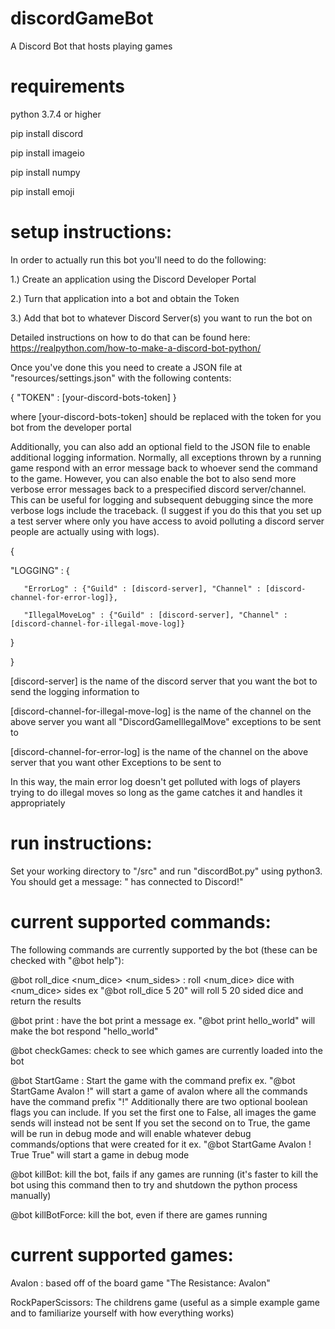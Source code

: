 # discordGameBot
A Discord Bot that hosts playing games

# requirements

python 3.7.4 or higher

pip install discord

pip install imageio

pip install numpy

pip install emoji

# setup instructions:

In order to actually run this bot you'll need to do the following:


1.) Create an application using the Discord Developer Portal

2.) Turn that application into a bot and obtain the Token

3.) Add that bot to whatever Discord Server(s) you want to run the bot on


Detailed instructions on how to do that can be found here: https://realpython.com/how-to-make-a-discord-bot-python/

Once you've done this you need to create a JSON file at "resources/settings.json" with the following contents:

{
   "TOKEN" : [your-discord-bots-token]
}
  
where [your-discord-bots-token] should be replaced with the token for you bot from the developer portal
 
Additionally, you can also add an optional field to the JSON file to enable additional logging information. Normally, all exceptions thrown by a running game respond with an error message back to whoever send the command to the game. However, you can also enable the bot to also send more verbose error messages back to a prespecified discord server/channel. This can be useful for logging and subsequent debugging since the more verbose logs include the traceback. (I suggest if you do this that you set up a test server where only you have access to avoid polluting a discord server people are actually using with logs).

{

  "LOGGING" : {
  
       "ErrorLog" : {"Guild" : [discord-server], "Channel" : [discord-channel-for-error-log]},
       
       "IllegalMoveLog" : {"Guild" : [discord-server], "Channel" : [discord-channel-for-illegal-move-log]}
       
  }
  
}
  
[discord-server] is the name of the discord server that you want the bot to send the logging information to
  
[discord-channel-for-illegal-move-log] is the name of the channel on the above server you want all "DiscordGameIllegalMove" exceptions to be sent to
  
[discord-channel-for-error-log] is the name of the channel on the above server that you want other Exceptions to be sent to
  
In this way, the main error log doesn't get polluted with logs of players trying to do illegal moves so long as the game catches it and handles it appropriately  

# run instructions:

Set your working directory to "/src" and run "discordBot.py" using python3. You should get a message: "<name of bot> has connected to Discord!"
 
# current supported commands:
  
The following commands are currently supported by the bot (these can be checked with "@bot help"):
  
  @bot roll_dice <num_dice> <num_sides> : roll <num_dice> dice with <num_dice> sides
      ex "@bot roll_dice 5 20" will roll 5 20 sided dice and return the results
      
  @bot print <message> : have the bot print a message
      ex. "@bot print hello_world" will make the bot respond "hello_world"
  
  @bot checkGames: check to see which games are currently loaded into the bot
  
  @bot StartGame <game> <prefix> : Start the game <game> with the command prefix <prefix>
      ex. "@bot StartGame Avalon !" will start a game of avalon where all the commands have the command prefix "!"
      Additionally there are two optional boolean flags you can include.
          If you set the first one to False, all images the game sends will instead not be sent
          If you set the second on to True, the game will be run in debug mode and will enable whatever debug commands/options that were created for it
      ex. "@bot StartGame Avalon ! True True" will start a game in debug mode
 
  @bot killBot: kill the bot, fails if any games are running (it's faster to kill the bot using this command then to try and shutdown the python process manually)
  
  @bot killBotForce: kill the bot, even if there are games running
  
# current supported games:

Avalon : based off of the board game "The Resistance: Avalon"

RockPaperScissors: The childrens game (useful as a simple example game and to familiarize yourself with how everything works)
  
